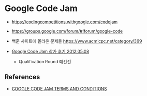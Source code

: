 # Google Code Jam
* https://codingcompetitions.withgoogle.com/codejam
* https://groups.google.com/forum/#!forum/google-code

* 백준 사이트에 올라온 문제들 https://www.acmicpc.net/category/369

* [Google Code Jam 참가 후기 2012.05.08](https://blog.outsider.ne.kr/784)
  * Qualification Round 예선전


## References
* [GOOGLE CODE JAM TERMS AND CONDITIONS](https://code.google.com/codejam/terms)